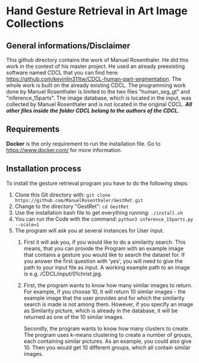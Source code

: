 # Hand Gesture Retrieval in Art Image Collections
## General informations/Disclaimer
This github directory contains the work of Manuel Rosenthaler. He did this work in the context of his master project.
He used an already preexisting software named CDCL that you can find here:
https://github.com/kevinlin311tw/CDCL-human-part-segmentation. The whole work is built on the already existing CDCL.
The programming work done by Manuel Rosenthaler is limited to the two files "human_seg_gt" and "inference_15parts".
The image database, which is located in the input, was collected by Manuel Rosenthaler and is not located in the original CDCL.
***All other files inside the folder CDCL belong to the authors of the CDCL***.

## Requirements
**Docker** is the only requirement to run the installation file. Go to https://www.docker.com/ for more information. 

## Installation process
To install the gesture retrieval program you have to do the following steps:
1. Clone this Git directory with: `git clone https://github.com/ManuelRosenthaler/GestRet.git`
2. Change to the directory "GestRet": `cd GestRet`
3. Use the installation bash file to get everything running: `./install.sh`
4. You can run the Code with the command: `python3 inference_15parts.py --scale=1`
5. The program will ask you at several instances for User input.
    1. First it will ask you, if you would like to do a similarity search. This means, that you can provide the Program with an example image
     that contains a gesture you would like to search the dataset for. If you answer the first question with 'yes', you will need to give the
     path to your input file as input. A working example path to an image is e.g. /CDCL/input/01christ.jpg.
     2. First, the program wants to know how many similar images to return. For example, if you choose 10, it will return 10
     similar images - the example image that the user provides and for which the similarity search is made is not among them.
     However, if you specify an image as Similarity picture, which is already in the database, it will be returned as one of
     the 10 similar images.

        Secondly, the program wants to know how many clusters to create. The program uses k-means clustering to create a
        number of groups, each containing similar pictures. As an example, you could also give 10. Then you would get 10
        different groups, which all contain similar images.
